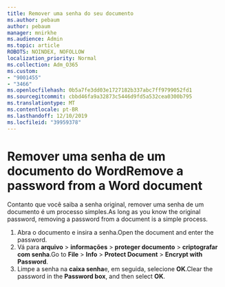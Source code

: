 ```yaml
---
title: Remover uma senha do seu documento
ms.author: pebaum
author: pebaum
manager: mnirkhe
ms.audience: Admin
ms.topic: article
ROBOTS: NOINDEX, NOFOLLOW
localization_priority: Normal
ms.collection: Adm_O365
ms.custom:
- "9001455"
- "3466"
ms.openlocfilehash: 0b5a7fe3dd03e1727182b337abc7ff9799052fd1
ms.sourcegitcommit: cbbd46fa9a32873c5446d9fd5a532cea0300b795
ms.translationtype: MT
ms.contentlocale: pt-BR
ms.lasthandoff: 12/10/2019
ms.locfileid: "39959378"
---
```

# <a name="remove-a-password-from-a-word-document"></a><span data-ttu-id="16607-102">Remover uma senha de um documento do Word</span><span class="sxs-lookup"><span data-stu-id="16607-102">Remove a password from a Word document</span></span>

<span data-ttu-id="16607-103">Contanto que você saiba a senha original, remover uma senha de um documento é um processo simples.</span><span class="sxs-lookup"><span data-stu-id="16607-103">As long as you know the original password, removing a password from a document is a simple process.</span></span>

1. <span data-ttu-id="16607-104">Abra o documento e insira a senha.</span><span class="sxs-lookup"><span data-stu-id="16607-104">Open the document and enter the password.</span></span>
2. <span data-ttu-id="16607-105">Vá para **arquivo** > **informações** > **proteger documento** > **criptografar com senha**.</span><span class="sxs-lookup"><span data-stu-id="16607-105">Go to **File** > **Info** > **Protect Document** > **Encrypt with Password**.</span></span>
3. <span data-ttu-id="16607-106">Limpe a senha na **caixa senha**e, em seguida, selecione **OK**.</span><span class="sxs-lookup"><span data-stu-id="16607-106">Clear the password in the **Password box**, and then select **OK**.</span></span>
